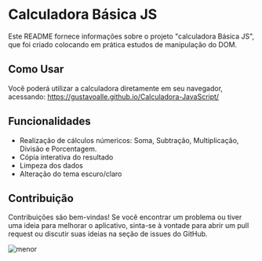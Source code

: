 # Calculadora Básica JS

Este README fornece informações sobre o projeto "calculadora Básica JS", 
que foi criado colocando em prática estudos de manipulação do DOM.

## Como Usar

Você poderá utilizar a calculadora diretamente em seu navegador, acessando: https://gustavoalle.github.io/Calculadora-JavaScript/

## Funcionalidades

- Realização de cálculos númericos:
  Soma, Subtração, Multiplicação, Divisão e Porcentagem.
- Cópia interativa do resultado
- Limpeza dos dados
- Alteração do tema escuro/claro

## Contribuição

Contribuições são bem-vindas! Se você encontrar um problema ou tiver uma ideia para melhorar o aplicativo, 
sinta-se à vontade para abrir um pull request ou discutir suas ideias na seção de issues do GitHub.

![menor](https://github.com/gustavoalle/Calculadora-JavaScript/assets/98069636/8e22118d-4295-4a5e-aebe-a066e53f34a5)

